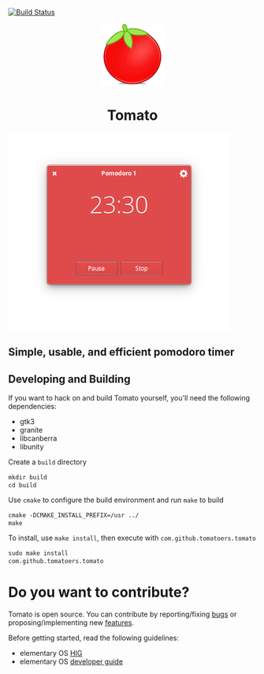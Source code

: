 [![Build Status](https://travis-ci.com/tomatoers/tomato.svg?branch=master)](https://travis-ci.com/tomatoers/tomato)

<p align="center">
  <img src="data/icons/128x128/apps/com.github.tomatoers.tomato.png?raw=true" alt="Icon" />
</p>
<h1 align="center">Tomato</h1>
<!--p align="center">
  <a href="https://appcenter.elementary.io/com.github.tomatoers.tomato"><img src="https://appcenter.elementary.io/badge.svg" alt="Get it on AppCenter" /></a>
</p-->

![Screenshot](data/screenshots/pomodoro.png?raw=true)

## Simple, usable, and efficient pomodoro timer

<!--
## Made for [elementary OS](https://elementary.io)

Tomato is designed and developed on and for [elementary OS](https://elementary.io). Installing via AppCenter ensures instant updates straight from us. Get it on AppCenter for the best experience.

[![Get it on AppCenter](https://appcenter.elementary.io/badge.svg?new)](https://appcenter.elementary.io/com.github.tomatoers.tomato)

Versions of Tomato may have been built and made available elsewhere by third-parties. These builds may have modifications or changes and **are not provided nor supported by us**. The only supported version is distributed via AppCenter on elementary OS.
-->

## Developing and Building

If you want to hack on and build Tomato yourself, you'll need the following dependencies:

- gtk3
- granite
- libcanberra
- libunity

Create a `build` directory

```shell
mkdir build
cd build
```

Use `cmake` to configure the build environment and run `make` to build

```shell
cmake -DCMAKE_INSTALL_PREFIX=/usr ../
make
```

To install, use `make install`, then execute with `com.github.tomatoers.tomato`

```shell
sudo make install
com.github.tomatoers.tomato
```

# Do you want to contribute?

Tomato is open source. You can contribute by reporting/fixing [bugs](https://github.com/tomatoers/tomato/issues) or proposing/implementing new [features](https://github.com/tomatoers/tomato/issues).

Before getting started, read the following guidelines:

- elementary OS [HIG](https://elementary.io/docs/human-interface-guidelines#human-interface-guidelines)
- elementary OS [developer guide](https://elementary.io/docs/code/getting-started#developer-sdk)
